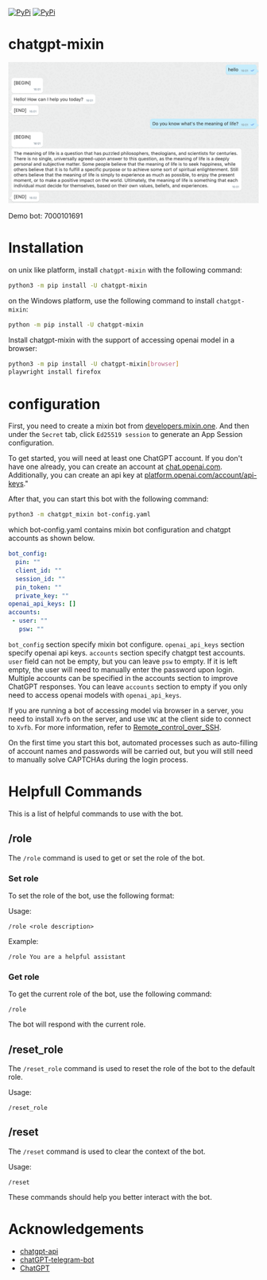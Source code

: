 [![PyPi](https://img.shields.io/pypi/v/chatgpt-mixin.svg)](https://pypi.org/project/chatgpt-mixin)
[![PyPi](https://img.shields.io/pypi/dm/chatgpt-mixin.svg)](https://pypi.org/project/chatgpt-mixin)

# chatgpt-mixin

![Demo](./images/demo.png)

Demo bot: 7000101691

# Installation

on unix like platform, install `chatgpt-mixin` with the following command:

```bash
python3 -m pip install -U chatgpt-mixin
```

on the Windows platform, use the following command to install `chatgpt-mixin`:

```bash
python -m pip install -U chatgpt-mixin
```

Install chatgpt-mixin with the support of accessing openai model in a browser:

```bash
python3 -m pip install -U chatgpt-mixin[browser]
playwright install firefox
```

# configuration

First, you need to create a mixin bot from [developers.mixin.one](https://developers.mixin.one/dashboard).
And then under the `Secret` tab, click `Ed25519 session` to generate an App Session configuration.

To get started, you will need at least one ChatGPT account. If you don't have one already, you can create an account at [chat.openai.com](https://chat.openai.com/chat). Additionally, you can create an api key at [platform.openai.com/account/api-keys](https://platform.openai.com/account/api-keys)." 

After that, you can start this bot with the following command:

```bash
python3 -m chatgpt_mixin bot-config.yaml
```

which bot-config.yaml contains mixin bot configuration and chatgpt accounts as shown below.

```yaml
bot_config:
  pin: ""
  client_id: ""
  session_id: ""
  pin_token: ""
  private_key: ""
openai_api_keys: []
accounts:
 - user: ""
   psw: ""
```

`bot_config` section specify mixin bot configure. `openai_api_keys` section specify openai api keys. `accounts` section specify chatgpt test accounts. `user` field can not be empty, but you can leave `psw` to empty. If it is left empty, the user will need to manually enter the password upon login. Multiple accounts can be specified in the accounts section to improve ChatGPT responses. You can leave `accounts` section to empty if you only need to access openai models with `openai_api_keys`.

If you are running a bot of accessing model via browser in a server, you need to install `Xvfb` on the server, and use `VNC` at the client side to connect to `Xvfb`. For more information, refer to [Remote_control_over_SSH](https://en.wikipedia.org/wiki/Xvfb#Remote_control_over_SSH).


On the first time you start this bot, automated processes such as auto-filling of account names and passwords will be carried out, but you will still need to manually solve CAPTCHAs during the login process.


# Helpfull Commands

This is a list of helpful commands to use with the bot.

## /role

The `/role` command is used to get or set the role of the bot.

### Set role

To set the role of the bot, use the following format:

Usage:
```
/role <role description>
```

Example:
```
/role You are a helpful assistant
```

### Get role

To get the current role of the bot, use the following command:

```
/role
```

The bot will respond with the current role.

## /reset_role

The `/reset_role` command is used to reset the role of the bot to the default role.

Usage:
```
/reset_role
```

## /reset

The `/reset` command is used to clear the context of the bot.

Usage:
```
/reset
```

These commands should help you better interact with the bot.


# Acknowledgements

- [chatgpt-api](https://github.com/transitive-bullshit/chatgpt-api)
- [chatGPT-telegram-bot](https://github.com/altryne/chatGPT-telegram-bot)
- [ChatGPT](https://github.com/ChatGPT-Hackers/ChatGPT)
